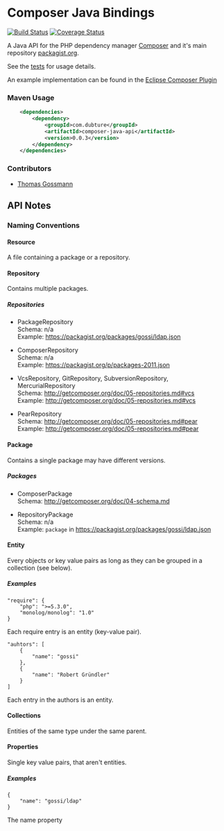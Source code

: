 Composer Java Bindings 
======================
[![Build Status](https://secure.travis-ci.org/pulse00/Composer-Java-Bindings.png)](http://travis-ci.org/pulse00/Composer-Java-Bindings) [![Coverage Status](https://coveralls.io/repos/pulse00/Composer-Java-Bindings/badge.png?branch=master)](https://coveralls.io/r/pulse00/Composer-Java-Bindings?branch=master)


A Java API for the PHP dependency manager [Composer](http://getcomposer.org/) and it's main
repository [packagist.org](http://packagist.org/).

See the [tests](https://github.com/pulse00/Composer-Java-Bindings/tree/master/src/test/java/org/getcomposer/test) for usage details.

An example implementation can be found in the [Eclipse Composer Plugin](https://github.com/pulse00/Composer-Eclipse-Plugin)




### Maven Usage

```xml
	<dependencies>
		<dependency>
			<groupId>com.dubture</groupId>
			<artifactId>composer-java-api</artifactId>
			<version>0.0.3</version>
		</dependency>
	</dependencies>
```

### Contributors

- [Thomas Gossmann](https://github.com/gossi)

API Notes
---------

### Naming Conventions

#### Resource
A file containing a package or a repository.

#### Repository
Contains multiple packages.

##### Repositories
* PackageRepository<br>
  Schema: n/a<br>
  Example: https://packagist.org/packages/gossi/ldap.json

* ComposerRepository<br>
  Schema: n/a<br>
  Example: https://packagist.org/p/packages-2011.json
   
* VcsRepository, GitRepository, SubversionRepository, MercurialRepository<br>
  Schema: http://getcomposer.org/doc/05-repositories.md#vcs<br>
  Example: http://getcomposer.org/doc/05-repositories.md#vcs

* PearRepository<br>
  Schema: http://getcomposer.org/doc/05-repositories.md#pear<br>
  Example: http://getcomposer.org/doc/05-repositories.md#pear

#### Package
Contains a single package may have different versions.


##### Packages

* ComposerPackage<br>
  Schema: http://getcomposer.org/doc/04-schema.md
  
* RepositoryPackage<br>
  Schema: n/a<br>
  Example: `package` in https://packagist.org/packages/gossi/ldap.json

#### Entity
Every objects or key value pairs as long as they can be grouped in a collection (see below).

##### Examples
```
"require": {
	"php": ">=5.3.0",
	"monolog/monolog": "1.0"
}
```
Each require entry is an entity (key-value pair).

```
"auhtors": [
	{
		"name": "gossi"
	}, 
	{
		"name": "Robert Gründler"
	}
]
```
Each entry in the authors is an entity.

#### Collections
Entities of the same type under the same parent.

#### Properties
Single key value pairs, that aren't entities.

##### Examples
```
{
	"name": "gossi/ldap"
}
```
The name property
